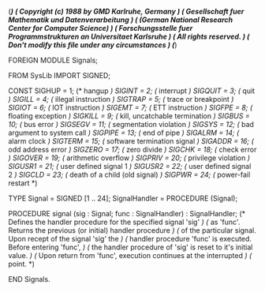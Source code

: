 (******************************************************************************)
(* Copyright (c) 1988 by GMD Karlruhe, Germany				      *)
(* Gesellschaft fuer Mathematik und Datenverarbeitung			      *)
(* (German National Research Center for Computer Science)		      *)
(* Forschungsstelle fuer Programmstrukturen an Universitaet Karlsruhe	      *)
(* All rights reserved.							      *)
(* Don't modify this file under any circumstances			      *)
(******************************************************************************)

FOREIGN MODULE Signals;

  FROM SysLib IMPORT
     SIGNED;
  
  CONST
     SIGHUP  = 1;      (* hangup *)
     SIGINT  = 2;      (* interrupt *)
     SIGQUIT = 3;      (* quit *)
     SIGILL  = 4;      (* illegal instruction *)
     SIGTRAP = 5;      (* trace or breakpoint *)
     SIGIOT  = 6;      (* IOT instruction *)
     SIGEMT  = 7;      (* ETT instruction *)
     SIGFPE  = 8;      (* floating exception *)
     SIGKILL = 9;      (* kill, uncatchable termination *)
     SIGBUS  = 10;     (* bus error *)
     SIGSEGV = 11;     (* segmentation violation *)
     SIGSYS  = 12;     (* bad argument to system call *)
     SIGPIPE = 13;     (* end of pipe *)
     SIGALRM = 14;     (* alarm clock *)
     SIGTERM = 15;     (* software termination signal *)
     SIGADDR = 16;     (* odd address error *)
     SIGZERO = 17;     (* zero divide *)
     SIGCHK  = 18;     (* check error *)
     SIGOVER = 19;     (* arithmetic overflow *)
     SIGPRIV = 20;     (* privilege violation *)
     SIGUSR1 = 21;     (* user defined signal 1 *)
     SIGUSR2 = 22;     (* user defined signal 2 *)
     SIGCLD  = 23;     (* death of a child (old signal) *)
     SIGPWR  = 24;     (* power-fail restart *)
  
  TYPE
     Signal        = SIGNED [1 .. 24];
     SignalHandler = PROCEDURE (Signal);
  
  
  PROCEDURE signal
     (sig  : Signal; func : SignalHandler) : SignalHandler;
     (* Defines the handler procedure for the specified signal 'sig' *)
     (* as 'func'. Returns the previous (or initial) handler procedure *)
     (* of the particular signal. Upon recept of the signal 'sig' the *)
     (* handler procedure 'func' is executed. Before entering 'func', *)
     (* the handler procedure of 'sig' is reset to it's initial value. *)
     (* Upon return from 'func', execution continues at the interrupted *)
     (* point. *)
  
END Signals.
